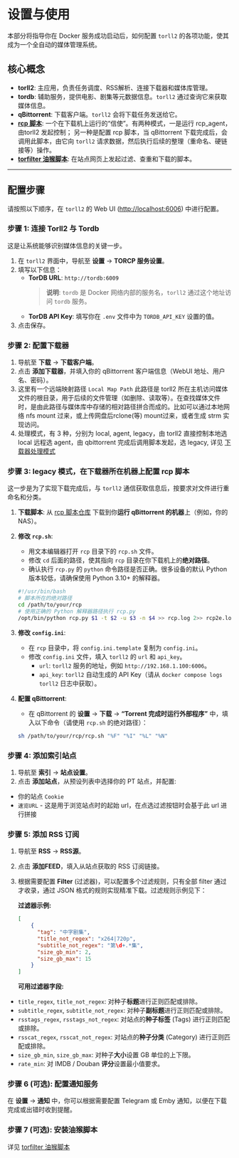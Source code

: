 # 设置与使用

本部分将指导你在 Docker 服务成功启动后，如何配置 `torll2` 的各项功能，使其成为一个全自动的媒体管理系统。

## 核心概念

-   **torll2**: 主应用，负责任务调度、RSS解析、连接下载器和媒体库管理。
-   **tordb**: 辅助服务，提供电影、剧集等元数据信息。`torll2` 通过查询它来获取媒体信息。
-   **qBittorrent**: 下载客户端。`torll2` 会将下载任务发送给它。
-   **[rcp 脚本](https://github.com/ccf-2012/rcp)**: 一个在下载机上运行的“信使”。有两种模式，一是运行 rcp_agent，由torll2 发起控制； 另一种是配置 rcp 脚本，当 qBittorrent 下载完成后，会调用此脚本，由它向 `torll2` 请求数据，然后执行后续的整理（重命名、硬链接等）操作。
-   **[torfilter 油猴脚本](https://greasyfork.org/zh-CN/scripts/451748)**: 在站点网页上发起过滤、查重和下载的脚本。
---

## 配置步骤

请按照以下顺序，在 `torll2` 的 Web UI ([http://localhost:6006](http://localhost:6006)) 中进行配置。

### 步骤 1: 连接 Torll2 与 Tordb

这是让系统能够识别媒体信息的关键一步。

1.  在 `torll2` 界面中，导航至 **设置** -> **TORCP 服务设置**。
2.  填写以下信息：
    -   **TorDB URL**: `http://tordb:6009`
        > **说明**: `tordb` 是 Docker 网络内部的服务名，`torll2` 通过这个地址访问 `tordb` 服务。
    -   **TorDB API Key**: 填写你在 `.env` 文件中为 `TORDB_API_KEY` 设置的值。
3.  点击保存。

### 步骤 2: 配置下载器

1.  导航至 **下载** -> **下载客户端**。
2.  点击 **添加下载器**，并填入你的 qBittorrent 客户端信息（WebUI 地址、用户名、密码）。
3.  这里有一个远端映射路径 `Local Map Path` 此路径是 torll2 所在主机访问媒体文件的根目录，用于后续的文件管理（如删除、读取等）。在查找媒体文件时，是由此路径与媒体库中存储的相对路径拼合而成的。比如可以通过本地网络 nfs mount 过来，或上传网盘后rclone(等) mount过来，或者生成 strm 实现访问。
4.  处理模式，有 3 种，分别为 local, agent, legacy，由 torll2 直接控制本地选 local 远程选 agent，由 qbittorrent 完成后调用脚本发起，选 legacy, 详见 [下载器处理模式](/features/downloader-modes.md)

### 步骤 3: legacy 模式，在下载器所在机器上配置 rcp 脚本

这一步是为了实现下载完成后，与 `torll2` 通信获取信息后，按要求对文件进行重命名和分类。

1.  **下载脚本**: 从 [rcp 脚本仓库](https://github.com/ccf-2012/rcp) 下载到你**运行 qBittorrent 的机器**上（例如，你的 NAS）。
2.  **修改 `rcp.sh`**:
    -   用文本编辑器打开 `rcp` 目录下的 `rcp.sh` 文件。
    -   修改 `cd` 后面的路径，使其指向 `rcp` 目录在你下载机上的**绝对路径**。
    -   确认执行 `rcp.py` 的 `python` 命令路径是否正确。很多设备的默认 Python 版本较低，请确保使用 Python 3.10+ 的解释器。

    ```sh
    #!/usr/bin/bash
    # 脚本所在的绝对路径
    cd /path/to/your/rcp 
    # 使用正确的 Python 解释器路径执行 rcp.py
    /opt/bin/python rcp.py $1 -t $2 -u $3 -n $4 >> rcp.log 2>> rcp2e.log
    ```

3.  **修改 `config.ini`**:
    -   在 `rcp` 目录中，将 `config.ini.template` 复制为 `config.ini`。
    -   修改 `config.ini` 文件，填入 `torll2` 的 `url` 和 `api_key`。
        -   `url`: `torll2` 服务的地址，例如 `http://192.168.1.100:6006`。
        -   `api_key`: `torll2` 自动生成的 API Key（请从 `docker compose logs torll2` 日志中获取）。

4.  **配置 qBittorrent**:
    -   在 qBittorrent 的 **设置** -> **下载** -> **“Torrent 完成时运行外部程序”** 中，填入以下命令（请使用 `rcp.sh` 的绝对路径）：

    ```sh
    sh /path/to/your/rcp/rcp.sh "%F" "%I" "%L" "%N"
    ```

### 步骤 4: 添加索引站点

1.  导航至 **索引** -> **站点设置**。
2.  点击 **添加站点**，从预设列表中选择你的 PT 站点，并配置:
  * 你的站点 `Cookie` 
  * `速览URL` - 这是用于浏览站点时的起始 url，在点选过滤按钮时会基于此 url 进行拼接

### 步骤 5: 添加 RSS 订阅

1.  导航至 **RSS** -> **RSS源**。
2.  点击 **添加FEED**，填入从站点获取的 RSS 订阅链接。
3.  根据需要配置 **Filter** (过滤器)，可以配置多个过滤规则，只有全部 filter 通过才收录，通过 JSON 格式的规则实现精准下载。过滤规则示例见下：

    **过滤器示例:**
    ```json
    [
        {
          "tag": "中字剧集",
          "title_not_regex": "x264|720p",
          "subtitle_not_regex": "第\d+.*集",
          "size_gb_min": 2,
          "size_gb_max": 15
        }
    ]
    ```
    **可用过滤器字段:**
-   `title_regex`, `title_not_regex`: 对种子**标题**进行正则匹配或排除。
-   `subtitle_regex`, `subtitle_not_regex`: 对种子**副标题**进行正则匹配或排除。
-   `rsstags_regex`, `rsstags_not_regex`: 对站点的**种子标签** (Tags) 进行正则匹配或排除。
-   `rsscat_regex`, `rsscat_not_regex`: 对站点的**种子分类** (Category) 进行正则匹配或排除。
-   `size_gb_min`, `size_gb_max`: 对种子**大小**设置 GB 单位的上下限。
-   `rate_min`: 对 IMDB / Douban **评分**设置最小值要求。


### 步骤 6 (可选): 配置通知服务

在 **设置** -> **通知** 中，你可以根据需要配置 Telegram 或 Emby 通知，以便在下载完成或出错时收到提醒。

### 步骤 7 (可选): 安装油猴脚本

详见 [torfilter 油猴脚本](https://greasyfork.org/zh-CN/scripts/451748)
